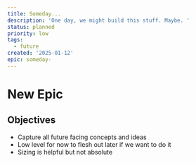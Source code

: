 ```yaml
---
title: Someday...
description: 'One day, we might build this stuff. Maybe. '
status: planned
priority: low
tags:
  - future
created: '2025-01-12'
epic: someday-
---
```

# New Epic

## Objectives

- Capture all future facing concepts and ideas
- Low level for now to flesh out later if we want to do it
- Sizing is helpful but not absolute


